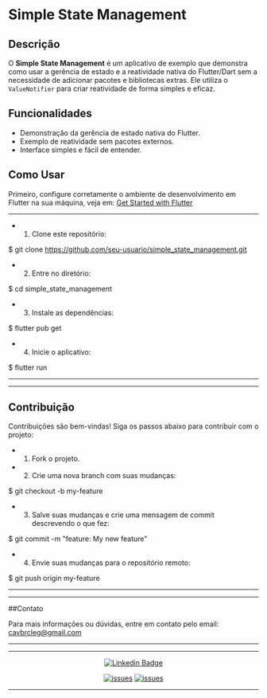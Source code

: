 # Simple State Management

## Descrição

O **Simple State Management** é um aplicativo de exemplo que demonstra como usar a gerência de estado e a reatividade nativa do Flutter/Dart sem a necessidade de adicionar pacotes e bibliotecas extras. Ele utiliza o `ValueNotifier` para criar reatividade de forma simples e eficaz.

## Funcionalidades

- Demonstração da gerência de estado nativa do Flutter.
- Exemplo de reatividade sem pacotes externos.
- Interface simples e fácil de entender.

## Como Usar

Primeiro, configure corretamente o ambiente de desenvolvimento em Flutter na sua máquina, veja em: [Get Started with Flutter](https://flutter.dev/docs/get-started/install)

---

- 1. Clone este repositório:

$ git clone https://github.com/seu-usuario/simple_state_management.git

- 2. Entre no diretório:

$ cd simple_state_management

- 3. Instale as dependências:

$ flutter pub get

- 4. Inicie o aplicativo:

$ flutter run

---

---

## Contribuição

Contribuições são bem-vindas! Siga os passos abaixo para contribuir com o projeto:

- 1. Fork o projeto.

- 2. Crie uma nova branch com suas mudanças:

$ git checkout -b my-feature

- 3. Salve suas mudanças e crie uma mensagem de commit descrevendo o que fez:

$ git commit -m "feature: My new feature"

- 4. Envie suas mudanças para o repositório remoto:

$ git push origin my-feature

---

---

##Contato

Para mais informações ou dúvidas, entre em contato pelo email: cavbrcleg@gmail.com

---

---

<div align="center">

[![Linkedin Badge](https://img.shields.io/static/v1?label=&message=Cledilson&color=0000FF&style=for-the-badge&logo=LinkedIn)](https://www.linkedin.com/in/cledilson-programador/)

[![issues](https://img.shields.io/github/issues/CledilsonWisp/payFlow)]()
[![issues](https://img.shields.io/github/stars/CledilsonWisp/payFlow)]()
</div>

---